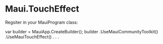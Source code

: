 # Maui.TouchEffect

Regsiter in your MauiProgram class:

var builder = MauiApp.CreateBuilder();
        builder
            .UseMauiCommunityToolkit()
            .UseMauiTouchEffect()
            .
            .
            .
